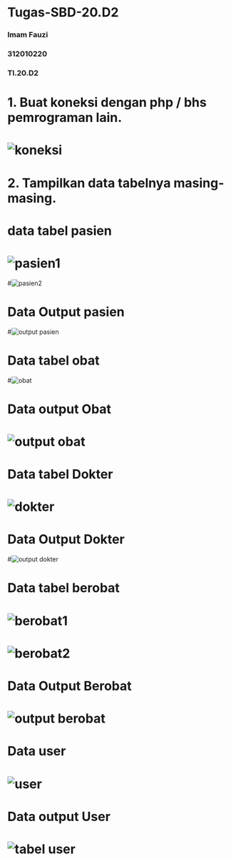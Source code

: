 # Tugas-SBD-20.D2

### Imam Fauzi
### 312010220
### TI.20.D2


# 1. Buat koneksi dengan php / bhs pemrograman lain.
# ![koneksi](https://user-images.githubusercontent.com/106543547/171024504-bf8936b2-5193-4a8d-aaaf-3a2865907335.jpg)
# 2. Tampilkan data tabelnya masing-masing.
# data tabel pasien
# ![pasien1](https://user-images.githubusercontent.com/106543547/171174379-ce9fddcd-03de-4047-971f-ad8a889662a9.PNG)
#![pasien2](https://user-images.githubusercontent.com/106543547/171024992-abdaf77d-755e-42e6-adfe-e5c333f8a086.jpg)
# Data Output pasien
#![output pasien](https://user-images.githubusercontent.com/106543547/171025091-d0ba2860-52a7-4242-a2e7-ae628173e61b.PNG)
# Data tabel obat
#![obat](https://user-images.githubusercontent.com/106543547/171025720-4a152ad6-0ca0-4205-b73f-ad6a1c2f5a3d.PNG)
# Data output Obat
# ![output obat](https://user-images.githubusercontent.com/106543547/171025770-3f5857b2-4280-4802-ba8e-ae02a25a6f50.PNG)
# Data tabel Dokter
# ![dokter](https://user-images.githubusercontent.com/106543547/171025896-d760d6fa-9c0d-4bd5-8af4-a62b6fb755e8.PNG)
# Data Output Dokter
#![output dokter](https://user-images.githubusercontent.com/106543547/171025957-cbf24d3f-cad4-4ff5-82a8-72680d7bb1ac.PNG)
# Data tabel berobat
# ![berobat1](https://user-images.githubusercontent.com/106543547/171026045-ce6b495c-a083-43e6-a03f-9c89d22f1138.PNG)
# ![berobat2](https://user-images.githubusercontent.com/106543547/171026064-360df77b-045d-44ea-9f22-91148c6c188c.PNG)
# Data Output Berobat
# ![output berobat](https://user-images.githubusercontent.com/106543547/171026165-4ecd61b9-ce40-49f9-b58f-91c0198ce252.PNG)
# Data user
# ![user](https://user-images.githubusercontent.com/106543547/172086193-2d1ae738-6d0e-46bf-a89f-c38c67f0c9b8.PNG)
# Data output User
# ![tabel user](https://user-images.githubusercontent.com/106543547/172086264-ac74ec48-d880-42e8-8dea-6e73cff744d8.PNG)
